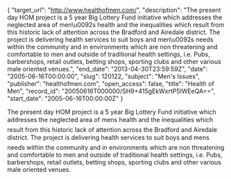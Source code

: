 {
  "target_url": "http://www.healthofmen.com/", 
  "description": "The present day HOM project is a 5 year Big Lottery Fund initiative which addresses the neglected area of men\u0092s health and the inequalities which result from this historic lack of attention across the Bradford and Airedale district. The project is delivering health services to suit boys and men\u0092s needs within the community and in environments which are non threatening and comfortable to men and outside of traditional health settings, i.e. Pubs, barbershops, retail outlets, betting shops, sporting clubs and other various male oriented venues.", 
  "end_date": "2013-04-30T23:59:59Z", 
  "date": "2005-06-16T00:00:00", 
  "slug": 120122, 
  "subject": "Men's Issues", 
  "publisher": "healthofmen.com", 
  "open_access": false, 
  "title": "Health of Men", 
  "record_id": "20050616T000000/SH9+415gEkWxrtP5lWEeQA==", 
  "start_date": "2005-06-16T00:00:00Z"
}

The present day HOM project is a 5 year Big Lottery Fund initiative which addresses the neglected area of mens health and the inequalities which result from this historic lack of attention across the Bradford and Airedale district. The project is delivering health services to suit boys and mens needs within the community and in environments which are non threatening and comfortable to men and outside of traditional health settings, i.e. Pubs, barbershops, retail outlets, betting shops, sporting clubs and other various male oriented venues.